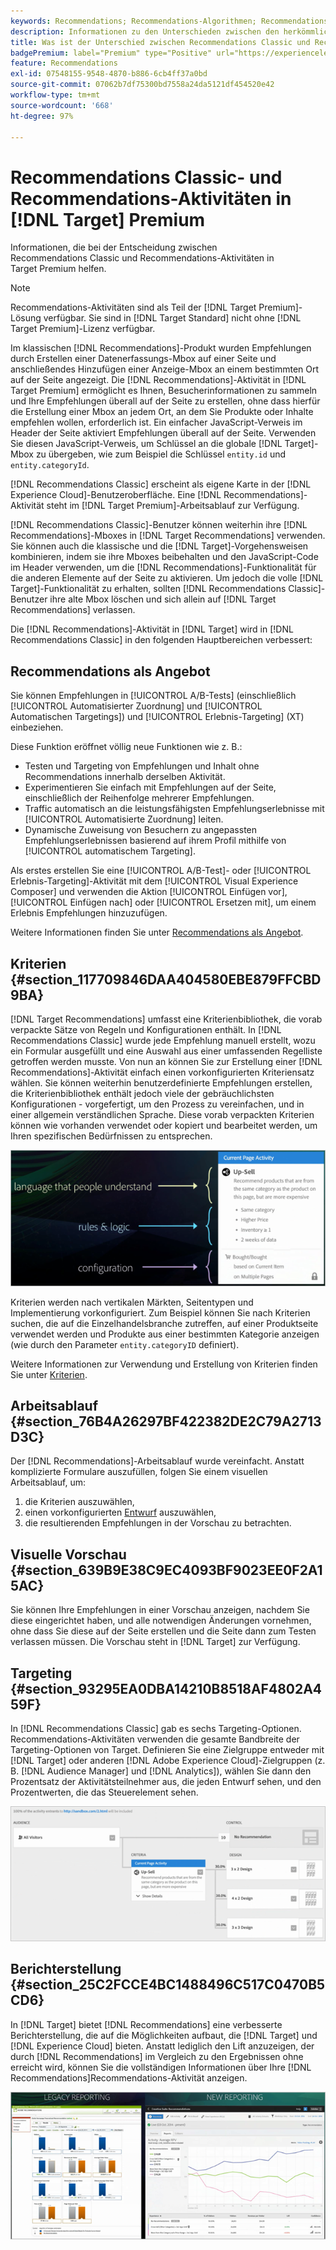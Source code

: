 ```yaml
---
keywords: Recommendations; Recommendations-Algorithmen; Recommendations-Aktivitäten; Recommendations Classic
description: Informationen zu den Unterschieden zwischen den herkömmlichen Recommendations Classic-Aktivitäten und den Recommendations-Aktivitäten in  [!DNL Target]  Premium.
title: Was ist der Unterschied zwischen Recommendations Classic und Recommendations in  [!DNL Target]  Premium?
badgePremium: label="Premium" type="Positive" url="https://experienceleague.adobe.com/docs/target/using/introduction/intro.html?lang=en#premium newtab=true" tooltip="See what's included in Target Premium."
feature: Recommendations
exl-id: 07548155-9548-4870-b886-6cb4ff37a0bd
source-git-commit: 07062b7df75300bd7558a24da5121df454520e42
workflow-type: tm+mt
source-wordcount: '668'
ht-degree: 97%

---
```


# Recommendations Classic- und Recommendations-Aktivitäten in [!DNL Target] Premium

Informationen, die bei der Entscheidung zwischen Recommendations Classic und Recommendations-Aktivitäten in Target Premium helfen.

>[!NOTE]
>
>Recommendations-Aktivitäten sind als Teil der [!DNL Target Premium]-Lösung verfügbar. Sie sind in [!DNL Target Standard] nicht ohne [!DNL Target Premium]-Lizenz verfügbar.

Im klassischen [!DNL Recommendations]-Produkt wurden Empfehlungen durch Erstellen einer Datenerfassungs-Mbox auf einer Seite und anschließendes Hinzufügen einer Anzeige-Mbox an einem bestimmten Ort auf der Seite angezeigt. Die [!DNL Recommendations]-Aktivität in [!DNL Target Premium] ermöglicht es Ihnen, Besucherinformationen zu sammeln und Ihre Empfehlungen überall auf der Seite zu erstellen, ohne dass hierfür die Erstellung einer Mbox an jedem Ort, an dem Sie Produkte oder Inhalte empfehlen wollen, erforderlich ist. Ein einfacher JavaScript-Verweis im Header der Seite aktiviert Empfehlungen überall auf der Seite. Verwenden Sie diesen JavaScript-Verweis, um Schlüssel an die globale [!DNL Target]-Mbox zu übergeben, wie zum Beispiel die Schlüssel `entity.id` und `entity.categoryId`.

[!DNL Recommendations Classic] erscheint als eigene Karte in der [!DNL Experience Cloud]-Benutzeroberfläche. Eine [!DNL Recommendations]-Aktivität steht im [!DNL Target Premium]-Arbeitsablauf zur Verfügung.

[!DNL Recommendations Classic]-Benutzer können weiterhin ihre [!DNL Recommendations]-Mboxes in [!DNL Target Recommendations] verwenden. Sie können auch die klassische und die [!DNL Target]-Vorgehensweisen kombinieren, indem sie ihre Mboxes beibehalten und den JavaScript-Code im Header verwenden, um die [!DNL Recommendations]-Funktionalität für die anderen Elemente auf der Seite zu aktivieren. Um jedoch die volle [!DNL Target]-Funktionalität zu erhalten, sollten [!DNL Recommendations Classic]-Benutzer ihre alte Mbox löschen und sich allein auf [!DNL Target Recommendations] verlassen.

Die [!DNL Recommendations]-Aktivität in [!DNL Target] wird in [!DNL Recommendations Classic] in den folgenden Hauptbereichen verbessert:

## Recommendations als Angebot

Sie können Empfehlungen in [!UICONTROL A/B-Tests] (einschließlich [!UICONTROL Automatisierter Zuordnung] und [!UICONTROL Automatischen Targetings]) und [!UICONTROL Erlebnis-Targeting] (XT) einbeziehen.

Diese Funktion eröffnet völlig neue Funktionen wie z. B.:

* Testen und Targeting von Empfehlungen und Inhalt ohne Recommendations innerhalb derselben Aktivität.
* Experimentieren Sie einfach mit Empfehlungen auf der Seite, einschließlich der Reihenfolge mehrerer Empfehlungen.
* Traffic automatisch an die leistungsfähigsten Empfehlungserlebnisse mit [!UICONTROL Automatisierte Zuordnung] leiten.
* Dynamische Zuweisung von Besuchern zu angepassten Empfehlungserlebnissen basierend auf ihrem Profil mithilfe von [!UICONTROL automatischem Targeting].

Als erstes erstellen Sie eine [!UICONTROL A/B-Test]- oder [!UICONTROL Erlebnis-Targeting]-Aktivität mit dem [!UICONTROL Visual Experience Composer] und verwenden die Aktion [!UICONTROL Einfügen vor], [!UICONTROL Einfügen nach] oder [!UICONTROL Ersetzen mit], um einem Erlebnis Empfehlungen hinzuzufügen.

Weitere Informationen finden Sie unter [Recommendations als Angebot](/help/main/c-recommendations/recommendations-as-an-offer.md).

## Kriterien {#section_117709846DAA404580EBE879FFCBD9BA}

[!DNL Target Recommendations] umfasst eine Kriterienbibliothek, die vorab verpackte Sätze von Regeln und Konfigurationen enthält. In [!DNL Recommendations Classic] wurde jede Empfehlung manuell erstellt, wozu ein Formular ausgefüllt und eine Auswahl aus einer umfassenden Regelliste getroffen werden musste. Von nun an können Sie zur Erstellung einer [!DNL Recommendations]-Aktivität einfach einen vorkonfigurierten Kriteriensatz wählen. Sie können weiterhin benutzerdefinierte Empfehlungen erstellen, die Kriterienbibliothek enthält jedoch viele der gebräuchlichsten Konfigurationen - vorgefertigt, um den Prozess zu vereinfachen, und in einer allgemein verständlichen Sprache. Diese vorab verpackten Kriterien können wie vorhanden verwendet oder kopiert und bearbeitet werden, um Ihren spezifischen Bedürfnissen zu entsprechen.

![overview_kriterien image](assets/overview_criteria.png)

Kriterien werden nach vertikalen Märkten, Seitentypen und Implementierung vorkonfiguriert. Zum Beispiel können Sie nach Kriterien suchen, die auf die Einzelhandelsbranche zutreffen, auf einer Produktseite verwendet werden und Produkte aus einer bestimmten Kategorie anzeigen (wie durch den Parameter `entity.categoryID` definiert).

Weitere Informationen zur Verwendung und Erstellung von Kriterien finden Sie unter [Kriterien](/help/main/c-recommendations/c-algorithms/algorithms.md).

## Arbeitsablauf {#section_76B4A26297BF422382DE2C79A2713D3C}

Der [!DNL Recommendations]-Arbeitsablauf wurde vereinfacht. Anstatt komplizierte Formulare auszufüllen, folgen Sie einem visuellen Arbeitsablauf, um:

1. die Kriterien auszuwählen,
1. einen vorkonfigurierten   [Entwurf](/help/main/c-recommendations/c-design-overview/create-design.md#task_CC5BD28C364742218C1ACAF0D45E0E14) auszuwählen,
1. die resultierenden Empfehlungen in der Vorschau zu betrachten.

## Visuelle Vorschau   {#section_639B9E38C9EC4093BF9023EE0F2A15AC}

Sie können Ihre Empfehlungen in einer Vorschau anzeigen, nachdem Sie diese eingerichtet haben, und alle notwendigen Änderungen vornehmen, ohne dass Sie diese auf der Seite erstellen und die Seite dann zum Testen verlassen müssen. Die Vorschau steht in [!DNL Target] zur Verfügung.

## Targeting {#section_93295EA0DBA14210B8518AF4802A459F}

In [!DNL Recommendations Classic] gab es sechs Targeting-Optionen. Recommendations-Aktivitäten verwenden die gesamte Bandbreite der Targeting-Optionen von Target. Definieren Sie eine Zielgruppe entweder mit [!DNL Target] oder anderen [!DNL Adobe Experience Cloud]-Zielgruppen (z. B. [!DNL Audience Manager] und [!DNL Analytics]), wählen Sie dann den Prozentsatz der Aktivitätsteilnehmer aus, die jeden Entwurf sehen, und den Prozentwerten, die das Steuerelement sehen.

![overview_targeting image](assets/overview_targeting.png)

## Berichterstellung {#section_25C2FCCE4BC1488496C517C0470B5CD6}

In [!DNL Target] bietet [!DNL Recommendations] eine verbesserte Berichterstellung, die auf die Möglichkeiten aufbaut, die [!DNL Target] und [!DNL Experience Cloud] bieten. Anstatt lediglich den Lift anzuzeigen, der durch [!DNL Recommendations] im Vergleich zu den Ergebnissen ohne erreicht wird, können Sie die vollständigen Informationen über Ihre [!DNL Recommendations]Recommendations-Aktivität anzeigen.

![overview_report image](assets/overview_report.png)
